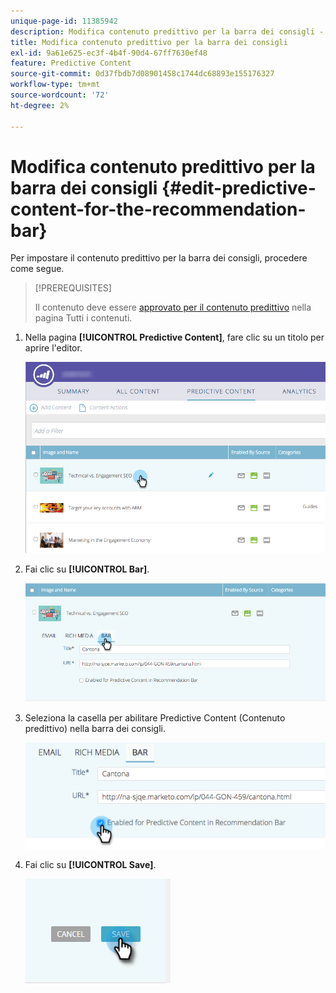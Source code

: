 ```yaml
---
unique-page-id: 11385942
description: Modifica contenuto predittivo per la barra dei consigli - Documenti Marketo - Documentazione del prodotto
title: Modifica contenuto predittivo per la barra dei consigli
exl-id: 9a61e625-ec3f-4b4f-90d4-67ff7630ef48
feature: Predictive Content
source-git-commit: 0d37fbdb7d08901458c1744dc68893e155176327
workflow-type: tm+mt
source-wordcount: '72'
ht-degree: 2%

---
```


# Modifica contenuto predittivo per la barra dei consigli {#edit-predictive-content-for-the-recommendation-bar}

Per impostare il contenuto predittivo per la barra dei consigli, procedere come segue.

>[!PREREQUISITES]
>
>Il contenuto deve essere [approvato per il contenuto predittivo](/help/marketo/product-docs/predictive-content/working-with-all-content/approve-a-title-for-predictive-content.md) nella pagina Tutti i contenuti.

1. Nella pagina **[!UICONTROL Predictive Content]**, fare clic su un titolo per aprire l&#39;editor.

   ![](assets/image2017-10-3-9-3a45-3a13.png)

1. Fai clic su **[!UICONTROL Bar]**.

   ![](assets/image2017-10-3-9-3a45-3a48.png)

1. Seleziona la casella per abilitare Predictive Content (Contenuto predittivo) nella barra dei consigli.

   ![](assets/image2017-10-3-9-3a46-3a18.png)

1. Fai clic su **[!UICONTROL Save]**.

   ![](assets/save.png)
